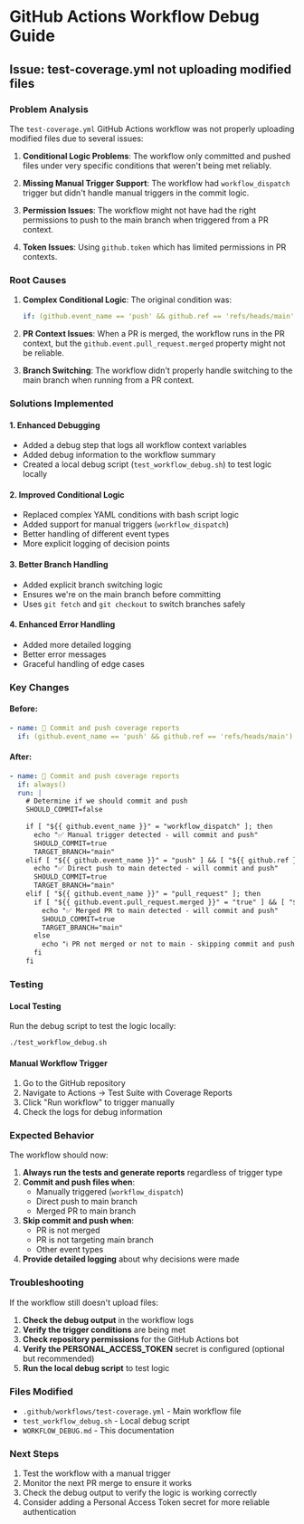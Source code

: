 # GitHub Actions Workflow Debug Guide

## Issue: test-coverage.yml not uploading modified files

### Problem Analysis

The `test-coverage.yml` GitHub Actions workflow was not properly uploading modified files due to several issues:

1. **Conditional Logic Problems**: The workflow only committed and pushed files under very specific conditions that weren't being met reliably.

2. **Missing Manual Trigger Support**: The workflow had `workflow_dispatch` trigger but didn't handle manual triggers in the commit logic.

3. **Permission Issues**: The workflow might not have had the right permissions to push to the main branch when triggered from a PR context.

4. **Token Issues**: Using `github.token` which has limited permissions in PR contexts.

### Root Causes

1. **Complex Conditional Logic**: The original condition was:
   ```yaml
   if: (github.event_name == 'push' && github.ref == 'refs/heads/main') || (github.event_name == 'pull_request' && github.event.pull_request.merged == true && github.event.pull_request.base.ref == 'main')
   ```

2. **PR Context Issues**: When a PR is merged, the workflow runs in the PR context, but the `github.event.pull_request.merged` property might not be reliable.

3. **Branch Switching**: The workflow didn't properly handle switching to the main branch when running from a PR context.

### Solutions Implemented

#### 1. Enhanced Debugging
- Added a debug step that logs all workflow context variables
- Added debug information to the workflow summary
- Created a local debug script (`test_workflow_debug.sh`) to test logic locally

#### 2. Improved Conditional Logic
- Replaced complex YAML conditions with bash script logic
- Added support for manual triggers (`workflow_dispatch`)
- Better handling of different event types
- More explicit logging of decision points

#### 3. Better Branch Handling
- Added explicit branch switching logic
- Ensures we're on the main branch before committing
- Uses `git fetch` and `git checkout` to switch branches safely

#### 4. Enhanced Error Handling
- Added more detailed logging
- Better error messages
- Graceful handling of edge cases

### Key Changes

#### Before:
```yaml
- name: 🚀 Commit and push coverage reports
  if: (github.event_name == 'push' && github.ref == 'refs/heads/main') || (github.event_name == 'pull_request' && github.event.pull_request.merged == true && github.event.pull_request.base.ref == 'main')
```

#### After:
```yaml
- name: 🚀 Commit and push coverage reports
  if: always()
  run: |
    # Determine if we should commit and push
    SHOULD_COMMIT=false
    
    if [ "${{ github.event_name }}" = "workflow_dispatch" ]; then
      echo "✅ Manual trigger detected - will commit and push"
      SHOULD_COMMIT=true
      TARGET_BRANCH="main"
    elif [ "${{ github.event_name }}" = "push" ] && [ "${{ github.ref }}" = "refs/heads/main" ]; then
      echo "✅ Direct push to main detected - will commit and push"
      SHOULD_COMMIT=true
      TARGET_BRANCH="main"
    elif [ "${{ github.event_name }}" = "pull_request" ]; then
      if [ "${{ github.event.pull_request.merged }}" = "true" ] && [ "${{ github.event.pull_request.base.ref }}" = "main" ]; then
        echo "✅ Merged PR to main detected - will commit and push"
        SHOULD_COMMIT=true
        TARGET_BRANCH="main"
      else
        echo "ℹ️ PR not merged or not to main - skipping commit and push"
      fi
    fi
```

### Testing

#### Local Testing
Run the debug script to test the logic locally:
```bash
./test_workflow_debug.sh
```

#### Manual Workflow Trigger
1. Go to the GitHub repository
2. Navigate to Actions → Test Suite with Coverage Reports
3. Click "Run workflow" to trigger manually
4. Check the logs for debug information

### Expected Behavior

The workflow should now:

1. **Always run the tests and generate reports** regardless of trigger type
2. **Commit and push files when**:
   - Manually triggered (`workflow_dispatch`)
   - Direct push to main branch
   - Merged PR to main branch
3. **Skip commit and push when**:
   - PR is not merged
   - PR is not targeting main branch
   - Other event types
4. **Provide detailed logging** about why decisions were made

### Troubleshooting

If the workflow still doesn't upload files:

1. **Check the debug output** in the workflow logs
2. **Verify the trigger conditions** are being met
3. **Check repository permissions** for the GitHub Actions bot
4. **Verify the PERSONAL_ACCESS_TOKEN** secret is configured (optional but recommended)
5. **Run the local debug script** to test logic

### Files Modified

- `.github/workflows/test-coverage.yml` - Main workflow file
- `test_workflow_debug.sh` - Local debug script
- `WORKFLOW_DEBUG.md` - This documentation

### Next Steps

1. Test the workflow with a manual trigger
2. Monitor the next PR merge to ensure it works
3. Check the debug output to verify the logic is working correctly
4. Consider adding a Personal Access Token secret for more reliable authentication